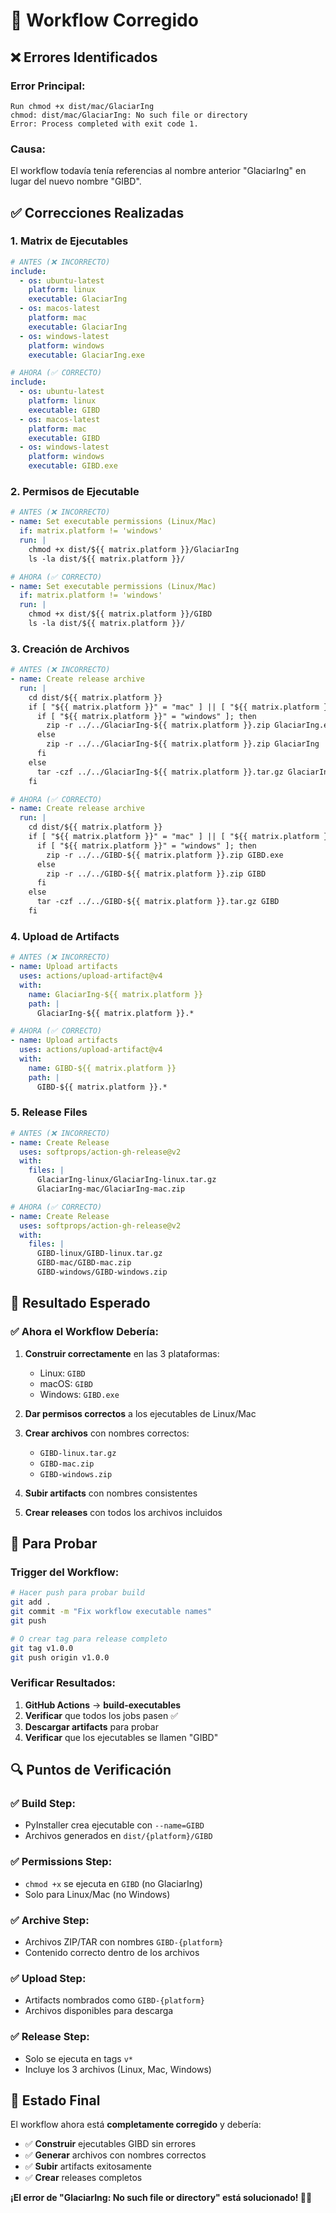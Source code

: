# 🔧 Workflow Corregido

## ❌ **Errores Identificados**

### Error Principal:
```
Run chmod +x dist/mac/GlaciarIng
chmod: dist/mac/GlaciarIng: No such file or directory
Error: Process completed with exit code 1.
```

### Causa:
El workflow todavía tenía referencias al nombre anterior "GlaciarIng" en lugar del nuevo nombre "GIBD".

## ✅ **Correcciones Realizadas**

### 1. **Matrix de Ejecutables**
```yaml
# ANTES (❌ INCORRECTO)
include:
  - os: ubuntu-latest
    platform: linux
    executable: GlaciarIng
  - os: macos-latest
    platform: mac
    executable: GlaciarIng
  - os: windows-latest
    platform: windows
    executable: GlaciarIng.exe

# AHORA (✅ CORRECTO)
include:
  - os: ubuntu-latest
    platform: linux
    executable: GIBD
  - os: macos-latest
    platform: mac
    executable: GIBD
  - os: windows-latest
    platform: windows
    executable: GIBD.exe
```

### 2. **Permisos de Ejecutable**
```yaml
# ANTES (❌ INCORRECTO)
- name: Set executable permissions (Linux/Mac)
  if: matrix.platform != 'windows'
  run: |
    chmod +x dist/${{ matrix.platform }}/GlaciarIng
    ls -la dist/${{ matrix.platform }}/

# AHORA (✅ CORRECTO)
- name: Set executable permissions (Linux/Mac)
  if: matrix.platform != 'windows'
  run: |
    chmod +x dist/${{ matrix.platform }}/GIBD
    ls -la dist/${{ matrix.platform }}/
```

### 3. **Creación de Archivos**
```yaml
# ANTES (❌ INCORRECTO)
- name: Create release archive
  run: |
    cd dist/${{ matrix.platform }}
    if [ "${{ matrix.platform }}" = "mac" ] || [ "${{ matrix.platform }}" = "windows" ]; then
      if [ "${{ matrix.platform }}" = "windows" ]; then
        zip -r ../../GlaciarIng-${{ matrix.platform }}.zip GlaciarIng.exe
      else
        zip -r ../../GlaciarIng-${{ matrix.platform }}.zip GlaciarIng
      fi
    else
      tar -czf ../../GlaciarIng-${{ matrix.platform }}.tar.gz GlaciarIng
    fi

# AHORA (✅ CORRECTO)
- name: Create release archive
  run: |
    cd dist/${{ matrix.platform }}
    if [ "${{ matrix.platform }}" = "mac" ] || [ "${{ matrix.platform }}" = "windows" ]; then
      if [ "${{ matrix.platform }}" = "windows" ]; then
        zip -r ../../GIBD-${{ matrix.platform }}.zip GIBD.exe
      else
        zip -r ../../GIBD-${{ matrix.platform }}.zip GIBD
      fi
    else
      tar -czf ../../GIBD-${{ matrix.platform }}.tar.gz GIBD
    fi
```

### 4. **Upload de Artifacts**
```yaml
# ANTES (❌ INCORRECTO)
- name: Upload artifacts
  uses: actions/upload-artifact@v4
  with:
    name: GlaciarIng-${{ matrix.platform }}
    path: |
      GlaciarIng-${{ matrix.platform }}.*

# AHORA (✅ CORRECTO)
- name: Upload artifacts
  uses: actions/upload-artifact@v4
  with:
    name: GIBD-${{ matrix.platform }}
    path: |
      GIBD-${{ matrix.platform }}.*
```

### 5. **Release Files**
```yaml
# ANTES (❌ INCORRECTO)
- name: Create Release
  uses: softprops/action-gh-release@v2
  with:
    files: |
      GlaciarIng-linux/GlaciarIng-linux.tar.gz
      GlaciarIng-mac/GlaciarIng-mac.zip

# AHORA (✅ CORRECTO)
- name: Create Release
  uses: softprops/action-gh-release@v2
  with:
    files: |
      GIBD-linux/GIBD-linux.tar.gz
      GIBD-mac/GIBD-mac.zip
      GIBD-windows/GIBD-windows.zip
```

## 🎯 **Resultado Esperado**

### ✅ **Ahora el Workflow Debería:**

1. **Construir correctamente** en las 3 plataformas:
   - Linux: `GIBD`
   - macOS: `GIBD`
   - Windows: `GIBD.exe`

2. **Dar permisos correctos** a los ejecutables de Linux/Mac

3. **Crear archivos** con nombres correctos:
   - `GIBD-linux.tar.gz`
   - `GIBD-mac.zip`
   - `GIBD-windows.zip`

4. **Subir artifacts** con nombres consistentes

5. **Crear releases** con todos los archivos incluidos

## 🧪 **Para Probar**

### **Trigger del Workflow:**
```bash
# Hacer push para probar build
git add .
git commit -m "Fix workflow executable names"
git push

# O crear tag para release completo
git tag v1.0.0
git push origin v1.0.0
```

### **Verificar Resultados:**
1. **GitHub Actions** → **build-executables**
2. **Verificar** que todos los jobs pasen ✅
3. **Descargar artifacts** para probar
4. **Verificar** que los ejecutables se llamen "GIBD"

## 🔍 **Puntos de Verificación**

### ✅ **Build Step:**
- PyInstaller crea ejecutable con `--name=GIBD`
- Archivos generados en `dist/{platform}/GIBD`

### ✅ **Permissions Step:**
- `chmod +x` se ejecuta en `GIBD` (no GlaciarIng)
- Solo para Linux/Mac (no Windows)

### ✅ **Archive Step:**
- Archivos ZIP/TAR con nombres `GIBD-{platform}`
- Contenido correcto dentro de los archivos

### ✅ **Upload Step:**
- Artifacts nombrados como `GIBD-{platform}`
- Archivos disponibles para descarga

### ✅ **Release Step:**
- Solo se ejecuta en tags `v*`
- Incluye los 3 archivos (Linux, Mac, Windows)

## 🎉 **Estado Final**

El workflow ahora está **completamente corregido** y debería:

- ✅ **Construir** ejecutables GIBD sin errores
- ✅ **Generar** archivos con nombres correctos
- ✅ **Subir** artifacts exitosamente
- ✅ **Crear** releases completos

**¡El error de "GlaciarIng: No such file or directory" está solucionado! 🔧✨**
